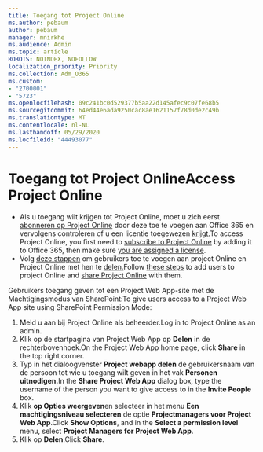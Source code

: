 ```yaml
---
title: Toegang tot Project Online
ms.author: pebaum
author: pebaum
manager: mnirkhe
ms.audience: Admin
ms.topic: article
ROBOTS: NOINDEX, NOFOLLOW
localization_priority: Priority
ms.collection: Adm_O365
ms.custom:
- "2700001"
- "5723"
ms.openlocfilehash: 09c241bc0d529377b5aa22d145afec9c07fe68b5
ms.sourcegitcommit: 64ed44e6ada9250cac8ae1621157f78d0de2c49b
ms.translationtype: MT
ms.contentlocale: nl-NL
ms.lasthandoff: 05/29/2020
ms.locfileid: "44493077"
---
```

# <a name="access-project-online"></a><span data-ttu-id="74f2f-102">Toegang tot Project Online</span><span class="sxs-lookup"><span data-stu-id="74f2f-102">Access Project Online</span></span>

- <span data-ttu-id="74f2f-103">Als u toegang wilt krijgen tot Project Online, moet u zich eerst [abonneren op Project Online](https://docs.microsoft.com/ProjectOnline/get-started-with-project-online) door deze toe te voegen aan Office 365 en vervolgens controleren of u een licentie toegewezen [krijgt.](https://docs.microsoft.com/ProjectOnline/step-1-sign-up-for-project-online#next-make-sure-you-can-get-in)</span><span class="sxs-lookup"><span data-stu-id="74f2f-103">To access Project Online, you first need to [subscribe to Project Online](https://docs.microsoft.com/ProjectOnline/get-started-with-project-online) by adding it to Office 365, then make sure [you are assigned a license](https://docs.microsoft.com/ProjectOnline/step-1-sign-up-for-project-online#next-make-sure-you-can-get-in).</span></span>
- <span data-ttu-id="74f2f-104">Volg [deze stappen](https://docs.microsoft.com/ProjectOnline/step-2-add-people-to-project-online) om gebruikers toe te voegen aan project Online en Project Online met hen te [delen.](https://docs.microsoft.com/ProjectOnline/step-2-add-people-to-project-online#4-finally-share-project-online-with-the-people-you-added)</span><span class="sxs-lookup"><span data-stu-id="74f2f-104">Follow [these steps](https://docs.microsoft.com/ProjectOnline/step-2-add-people-to-project-online) to add users to project Online and [share Project Online](https://docs.microsoft.com/ProjectOnline/step-2-add-people-to-project-online#4-finally-share-project-online-with-the-people-you-added) with them.</span></span>

<span data-ttu-id="74f2f-105">Gebruikers toegang geven tot een Project Web App-site met de Machtigingsmodus van SharePoint:</span><span class="sxs-lookup"><span data-stu-id="74f2f-105">To give users access to a Project Web App site using SharePoint Permission Mode:</span></span>

1. <span data-ttu-id="74f2f-106">Meld u aan bij Project Online als beheerder.</span><span class="sxs-lookup"><span data-stu-id="74f2f-106">Log in to Project Online as an admin.</span></span>
2. <span data-ttu-id="74f2f-107">Klik op de startpagina van Project Web App op **Delen** in de rechterbovenhoek.</span><span class="sxs-lookup"><span data-stu-id="74f2f-107">On the Project Web App home page, click **Share** in the top right corner.</span></span>
3. <span data-ttu-id="74f2f-108">Typ in het dialoogvenster **Project webapp delen** de gebruikersnaam van de persoon tot wie u toegang wilt geven in het vak **Personen uitnodigen.**</span><span class="sxs-lookup"><span data-stu-id="74f2f-108">In the **Share Project Web App** dialog box, type the username of the person you want to give access to in the **Invite People** box.</span></span>
4. <span data-ttu-id="74f2f-109">Klik **op Opties weergeven**en selecteer in het menu **Een machtigingsniveau selecteren** de optie **Projectmanagers voor Project Web App**.</span><span class="sxs-lookup"><span data-stu-id="74f2f-109">Click **Show Options**, and in the **Select a permission level** menu, select **Project Managers for Project Web App**.</span></span>
5. <span data-ttu-id="74f2f-110">Klik op **Delen**.</span><span class="sxs-lookup"><span data-stu-id="74f2f-110">Click **Share**.</span></span>
